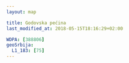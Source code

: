 ```yaml
---
layout: map

title: Godovska pećina
last_modified_at: 2018-05-15T18:16:29+02:00

WDPA: [388806]
geoSrbija:
  L1_183: [75]
---
```

